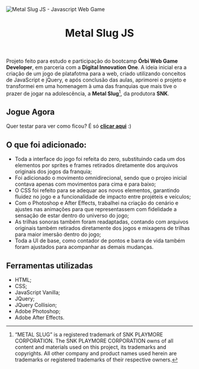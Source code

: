 
<img src="./src/assets/images/metal-slug-js.gif" alt="Metal Slug JS - Javascript Web Game">
<h1 align="center">Metal Slug JS</h1>
<br>

Projeto feito para estudo e participação do bootcamp **Órbi Web Game Developer**, em parceria com a **Digital Innovation One**. 
A ideia inicial era a criação de um jogo de platafotma para a web, criado utilizando conceitos de JavaScript e jQuery, e após conclusão das aulas, aprimorei o projeto e transformei em uma homenagem à uma das franquias que mais tive o prazer de jogar na adolescência, a **Metal Slug**[^1], da produtora **SNK**.


## Jogue Agora

Quer testar para ver como ficou? É só **[clicar aqui](https://pages)** :)

## O que foi adicionado: 

- Toda a interface do jogo foi refeita do zero, substituindo cada um dos elementos por sprites e frames retirados diretamente dos arquivos originais dos jogos da franquia;
- Foi adicionado o movimento omnidirecional, sendo que o projeo inicial contava apenas com movimentos para cima e para baixo;
- O CSS foi refeito para se adequar aos novos elementos, garantindo fluidez no jogo e a funcionalidade de impacto entre projéteis e veículos;
- Com o Photoshop e After Effects, trabalhei na criação do cenário e ajustes nas animações para que representassem com fidelidade a sensação de estar dentro do universo do jogo;
- As trilhas sonoras também foram readaptadas, contando com arquivos originais também retirados diretamente dos jogos e mixagens de trilhas para maior imersão dentro do jogo;
- Toda a UI de base, como contador de pontos e barra de vida também foram ajustados para acompanhar as demais mudanças.


## Ferramentas utilizadas

- HTML;
- CSS;
- JavaScript Vanilla;
- JQuery;
- JQuery Collision;
- Adobe Photoshop;
- Adobe After Effects.


[^1]: “METAL SLUG” is a registered trademark of SNK PLAYMORE CORPORATION. The SNK PLAYMORE CORPORATION owns of all content and materials used on this project, its trademarks and copyrights. All other company and product names used herein are trademarks or registered trademarks of their respective owners.
